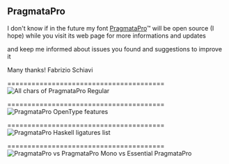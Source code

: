 ## PragmataPro




I don't know if in the future my font [PragmataPro](http://www.fsd.it/fonts/pragmatapro.htm)™ will be open source (I hope)
while you visit its web page for more informations and updates 

and keep me informed about issues you found and suggestions to improve it

Many thanks!
Fabrizio Schiavi


=======================================
<img src="http://www.fsd.it/fonts/pragmatapro/All_chars.png" alt="All chars of PragmataPro Regular">


=======================================
<img src="http://www.fsd.it/fonts/pragmatapro/OpenType_features.png" alt="PragmataPro OpenType features">


=======================================
<img src="http://www.fsd.it/fonts/pragmatapro/PragmataPro_Haskell_liga.png" alt="PragmataPro Haskell ligatures list">


=======================================
<img src="http://www.fsd.it/fonts/pragmatapro/PP_PPM_EPP.png" alt="PragmataPro vs PragmataPro Mono vs Essential PragmataPro">

